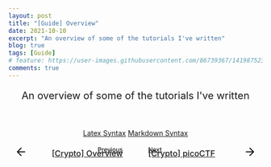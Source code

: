 ```yaml
---
layout: post
title: "[Guide] Overview"
date: 2021-10-10
excerpt: "An overview of some of the tutorials I've written"
blog: true
tags: [Guide]
# feature: https://user-images.githubusercontent.com/86739367/141987523-68a87eae-f4b0-4c0e-b40d-5c5415491fe9.png
comments: true
---
```


<p align="center" style = "font-size: 20px">
    An overview of some of the tutorials I've written
</p> 
<br><br>
<div align="center">
    <div>
        <a href="https://hieuhdh.github.io/deuteri/Guide-Latex-Syntax/" class="btn btn-success">Latex Syntax</a> 
        <a href="https://hieuhdh.github.io/deuteri/Guide-markdown-syntax/" class="btn btn-success">Markdown Syntax</a>
    </div>
</div>
<br>
<div class="pre_next" style = "display: grid;grid-template-columns: 45% 45% 20px; grid-gap: 0 10%; font-weight: 500">
    <div class="item item1" style="text-align: right; position: relative;">
        <a href="https://hieuhdh.github.io/deuteri/Crypto-Overview/" class="btn" style="width: 100%">
            <div style = "font-size: 12px; margin-bottom:-10px">Previous</div>
            <div style = "top:50%;bottom:50%; transform:translate(-50%, -50%); position: absolute; width: 25px; height:25px; left: 25px">
            	<svg viewBox="0 0 24 24" fill="none" stroke="currentColor" stroke-width="2" stroke-linecap="round" stroke-linejoin="round" preserveAspectRatio="xMidYMid meet" data-rnw-int- style="vertical-align: middle;"><path d="M19 12H5M12 19l-7-7 7-7"></path></svg>
            </div>
            <div style = "position: relative; font-size: 16px; font-weight: 500 ">[Crypto] Overview</div>
        </a>
    </div>
    <div class="item item2" style="text-align: left; position: relative; ">
        <a href="https://hieuhdh.github.io/deuteri/Crypto-picoCTF/" class="btn" style="width: 100%">
        	<div style = "font-size: 12px; margin-bottom:-10px"> Next</div>
        	<div style = "top:50%;bottom:50%; transform:translate(-50%, -50%); position: absolute; width: 25px; height:25px; right: 0px"><svg viewBox="0 0 24 24" fill="none" stroke="currentColor" stroke-width="2" stroke-linecap="round" stroke-linejoin="round" style="vertical-align: middle;" ><path d="M5 12h14M12 5l7 7-7 7"></path></svg>
            </div>
        	<div style = "position: relative; font-size: 16px; font-weight: 500 ">[Crypto] picoCTF</div>
        </a>
    </div>
</div>

